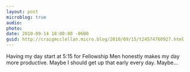 ```yaml
---
layout: post
microblog: true
audio: 
photo: 
date: 2010-09-14 18:00:00 -0600
guid: http://craigmcclellan.micro.blog/2010/09/15/t24574760927.html
---
```

Having my day start at 5:15 for Fellowship Men honestly makes my day more productive.  Maybe I should get up that early every day.  Maybe...
